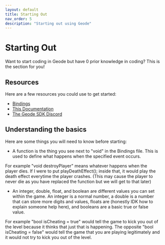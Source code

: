 ```yaml
---
layout: default
title: Starting Out
nav_order: 5
description: "Starting out using Geode"
---
```



# Starting Out

Want to start coding in Geode but have 0 prior knowledge in coding? This is the section for you!

## Resources

Here are a few resources you could use to get started:

- [Bindings](https://github.com/geode-sdk/sdk/blob/main/bindings/GeometryDash.bro)
- [This Documentation](https://geode-sdk.github.io/docs/)
- [The Geode SDK Discord](https://discord.gg/9e43WMKzhp)

## Understanding the basics

Here are some things you will need to know before starting:

 - A function is the thing you see next to "void" in the Bindings file. This is used to define what happens when the specified event occurs.

For example "void destroyPlayer" means whatever happens when the player dies. If I were to put playDeathEffect(); inside that, it would play the death effect everytime the player crashes. (This may cause the player to never die as you have replaced the function but we will get to that later)

- An integer, double, float, and boolean are different values you can set within the game. An integer is a normal number, a double is a number that can store more digits and values, floats are (honestly IDK how to explain someone help here), and booleans are a basic true or false value.

For example "bool isCheating = true" would tell the game to kick you out of the level because it thinks that just that is happening. The opposite "bool isCheating = false" would tell the game that you are playing legitimately and it would not try to kick you out of the level.
